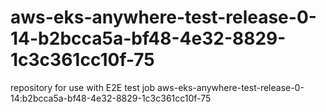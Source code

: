 # aws-eks-anywhere-test-release-0-14-b2bcca5a-bf48-4e32-8829-1c3c361cc10f-75
repository for use with E2E test job aws-eks-anywhere-test-release-0-14:b2bcca5a-bf48-4e32-8829-1c3c361cc10f-75
